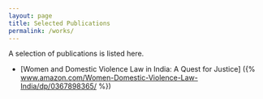```yaml
---
layout: page
title: Selected Publications
permalink: /works/
---
```

A selection of publications is listed here. 
* [Women and Domestic Violence Law in India: A Quest for Justice] ({% www.amazon.com/Women-Domestic-Violence-Law-India/dp/0367898365/ %})
 
